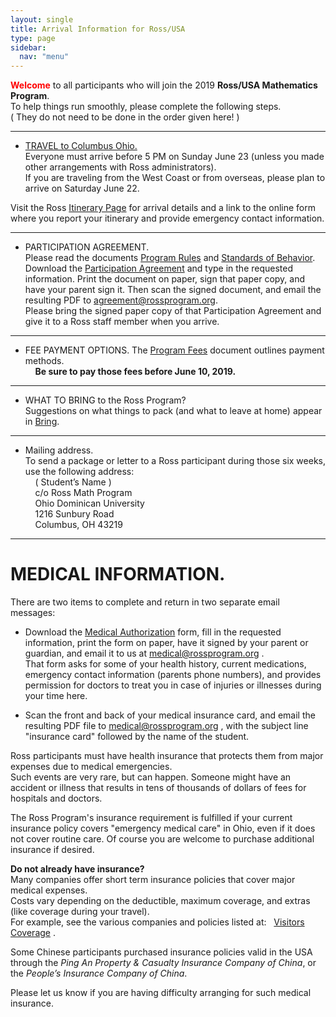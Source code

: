 ```yaml
---
layout: single
title: Arrival Information for Ross/USA
type: page
sidebar:
  nav: "menu"
---
```


<span style="color: red"><b>Welcome</b></span> to all 
participants who will join the 2019 <b>Ross/USA Mathematics Program</b>. <br>
To help things run smoothly, please complete the following steps.  <br>
( They do not need to be done in the order given here! )

________________________________________
- <u>TRAVEL to Columbus Ohio. </u> <br>
Everyone must arrive before 5 PM on Sunday June 23 
(unless you made other arrangements with Ross administrators).  
If you are traveling from the West Coast or from overseas, 
please plan to arrive on Saturday June 22.

Visit the Ross [Itinerary Page](https://rossprogram.org/arrival/usa/itinerary/)  for
arrival details and a link to the online form where you report
your itinerary and provide emergency contact information.

________________________________________
- PARTICIPATION AGREEMENT. <br>
Please read the documents [Program Rules](/materials/program-rules.pdf) 
and [Standards of Behavior](/materials/standards-of-behavior.pdf).   <br>
Download the [Participation Agreement](/materials/participation-agreement.pdf) 
and type in the requested information. 
Print the document on paper, sign that paper copy, 
and have your parent sign it. Then scan the signed document, 
and email the resulting PDF to [agreement@rossprogram.org](mailto:agreement@rossprogram.org). <br>
Please bring the signed paper copy of that Participation Agreement 
and give it to a Ross staff member when you arrive.

________________________________________
- FEE PAYMENT OPTIONS.
The [Program Fees](/materials/program-fees.pdf) document outlines payment methods.<br>
  &nbsp;    &nbsp;    <b> Be sure to pay those fees before June 10, 2019. </b>
     
________________________________________
- WHAT TO BRING to the Ross Program? <br>
Suggestions on what things to pack (and what to leave at home) 
appear in [Bring](/materials/bring.pdf).

________________________________________
- Mailing address. <br>
To send a package or letter to a Ross participant during 
those six weeks, use the following address: <br>
 &nbsp;    &nbsp;        ( Student’s Name )  <br>
 &nbsp;    &nbsp;        c/o Ross Math Program  <br>
 &nbsp;    &nbsp;          Ohio Dominican University  <br>
 &nbsp;    &nbsp;           1216 Sunbury Road  <br>
 &nbsp;    &nbsp;         Columbus, OH 43219

________________________________________
# MEDICAL INFORMATION.  
There are two items to complete and return in two separate email messages:

   -  Download the [Medical Authorization](materials/medical-authorization.pdf) 
   form, fill in the requested information, print the form on paper, have it 
   signed by your parent or guardian, and email it to us at [medical@rossprogram.org](mailto:medical@rossprogram.org) .<br>
That form asks for some of your health history, current 
medications, emergency contact information (parents phone numbers), 
and provides permission for doctors to treat you in case of injuries 
or illnesses during your time here.

   - Scan the front and back of your medical insurance card, 
   and email the resulting PDF file to  [medical@rossprogram.org](mailto:medical@rossprogram.org) ,
   with the subject line "insurance card"  followed by the name of the student.
   
   Ross participants must have health insurance that protects 
   them from major expenses due to medical emergencies.  
   Such events are very rare, but can happen.  Someone might 
   have an accident or illness that results in tens of thousands 
   of dollars of fees for hospitals and doctors. 

   The Ross Program's insurance requirement is fulfilled if 
   your current insurance policy covers "emergency medical care" 
   in Ohio, even if it does not cover routine care. Of course you 
   are welcome    to purchase additional insurance if desired.


<b>Do not already have insurance? </b> <br>
Many companies offer short term insurance policies that cover 
major medical expenses.  
Costs vary depending on the deductible, 
maximum coverage, and extras (like coverage during your travel).   
For example, see the various companies and policies listed at: 
&nbsp;   [Visitors Coverage](https://www.visitorscoverage.com/) .

Some Chinese participants purchased insurance policies 
valid in the USA through the 
<i>Ping An Property & Casualty Insurance Company of China</i>, 
or the <i>People’s Insurance Company of China</i>.

Please let us know if you are having difficulty arranging for such medical insurance.





